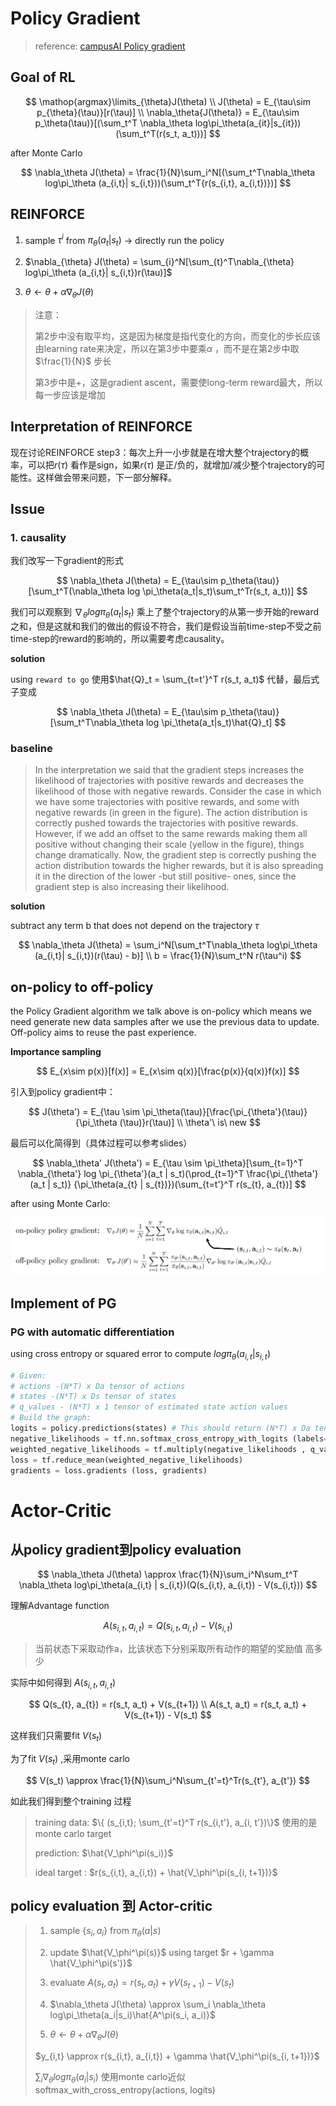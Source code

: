 # Policy Gradient

> reference: [campusAI Policy gradient]([CampusAI](https://campusai.github.io/lectures/lecture5))

## Goal of RL

$$  
\mathop{argmax}\limits_{\theta}J(\theta) \\
J(\theta) = E_{\tau\sim p_{\theta}(\tau)}[r(\tau)] \\
\nabla_\theta{J(\theta)} = E_{\tau\sim p_\theta(\tau)}[(\sum_t^T \nabla_\theta log\pi_\theta(a_{it}|s_{it}))(\sum_t^T(r(s_t, a_t)))]
$$

after Monte Carlo

$$
\nabla_\theta J(\theta) = \frac{1}{N}\sum_i^N[(\sum_t^T\nabla_\theta log\pi_\theta
(a_{i,t}| s_{i,t}))(\sum_t^T{r(s_{i,t}, a_{i,t})})]
$$

## REINFORCE

1. sample  $\tau^i$  from  $\pi_{\theta}(a_t | s_t)$ -> directly run the policy 

2. $\nabla_{\theta} J(\theta) = \sum_{i}^N[\sum_{t}^T\nabla_{\theta} log\pi_\theta (a_{i,t}| s_{i,t})r(\tau)]$

3. $\theta \leftarrow \theta + \alpha \nabla_\theta J(\theta)$

>  注意：
> 
> 第2步中没有取平均，这是因为梯度是指代变化的方向，而变化的步长应该由learning rate来决定，所以在第3步中要乘$\alpha$ ，而不是在第2步中取$\frac{1}{N}$ 步长
> 
> 第3步中是+，这是gradient ascent，需要使long-term reward最大，所以每一步应该是增加

## Interpretation of REINFORCE

现在讨论REINFORCE step3：每次上升一小步就是在增大整个trajectory的概率，可以把$r(\tau)$ 看作是sign，如果$r(\tau)$ 是正/负的，就增加/减少整个trajectory的可能性。这样做会带来问题，下一部分解释。

## Issue

### 1. causality

我们改写一下gradient的形式

$$
\nabla_\theta J(\theta) = E_{\tau\sim p_\theta(\tau)}[\sum_t^T(\nabla_\theta
log \pi_\theta(a_t|s_t)\sum_t^Tr(s_t, a_t))]
$$

我们可以观察到 $\nabla_\theta log\pi_\theta(a_t | s_t)$ 乘上了整个trajectory的从第一步开始的reward之和，但是这就和我们的做出的假设不符合，我们是假设当前time-step不受之前time-step的reward的影响的，所以需要考虑causality。

**solution**

using `reward to go` 使用$\hat{Q}_t = \sum_{t=t'}^T r(s_t, a_t)$ 代替，最后式子变成

$$
\nabla_\theta J(\theta) = E_{\tau\sim p_\theta(\tau)}[\sum_t^T\nabla_\theta
log \pi_\theta(a_t|s_t)\hat{Q}_t]
$$

### baseline

> In the interpretation we said that the gradient steps increases the likelihood of trajectories with positive rewards and decreases the likelihood of those with negative rewards. Consider the case in which we have some trajectories with positive rewards, and some with negative rewards (in green in the figure). The action distribution is correctly pushed towards the trajectories with positive rewards. However, if we add an offset to the same rewards making them all positive without changing their scale (yellow in the figure), things change dramatically. Now, the gradient step is correctly pushing the action distribution towards the higher rewards, but it is also spreading it in the direction of the lower -but still positive- ones, since the gradient step is also increasing their likelihood.

**solution**

subtract any term b that does not depend on the trajectory $\tau$ 

$$
\nabla_\theta J(\theta) = \sum_i^N[\sum_t^T\nabla_\theta log\pi_\theta
(a_{i,t}| s_{i,t})(r(\tau) - b)] \\
b = \frac{1}{N}\sum_t^N r(\tau^i)
$$

## on-policy to off-policy

the Policy Gradient algorithm we talk above is on-policy which means we need generate new data samples after we use the previous data to update. Off-policy aims to reuse the past experience.

**Importance sampling**

$$
E_{x\sim p(x)}[f(x)] = E_{x\sim q(x)}[\frac{p(x)}{q(x)}f(x)]
$$

引入到policy gradient中：

$$
J(\theta') = E_{\tau \sim \pi_\theta(\tau)}[\frac{\pi_{\theta'}(\tau)}{\pi_\theta
(\tau)}r(\tau)] \\
\theta'\ is\ new
$$

最后可以化简得到（具体过程可以参考slides）

$$
\nabla_\theta' J(\theta') = E_{\tau \sim \pi_\theta}[\sum_{t=1}^T \nabla_{\theta'}
log \pi_{\theta'}(a_t | s_t)(\prod_{t=1}^T \frac{\pi_{\theta'}(a_t | s_t)}
{\pi_\theta(a_{t} | s_{t})})(\sum_{t=t'}^T r(s_{t}, a_{t})]
$$

after using Monte Carlo:

![off-policy](readme_src/off_policy_equation.png)

## Implement of PG

### PG with automatic differentiation

using cross entropy or squared error to compute $log \pi_\theta(a_{i,t} | s_{i,t})$

```python
# Given:
# actions -(N*T) x Da tensor of actions
# states -(N*T) x Ds tensor of states
# q_values - (N*T) x 1 tensor of estimated state action values
# Build the graph:
logits = policy.predictions(states) # This should return (N*T) x Da tensor of action logits
negative_likelihoods = tf.nn.softmax_cross_entropy_with_logits (labels=actions, logits=ligits)
weighted_negative_likelihoods = tf.multiply(negative_likelihoods , q_values)
loss = tf.reduce_mean(weighted_negative_likelihoods)
gradients = loss.gradients (loss, gradients)
```


# Actor-Critic

## 从policy gradient到policy evaluation

$$
\nabla_\theta J(\theta) \approx \frac{1}{N}\sum_i^N\sum_t^T
\nabla_\theta log\pi_\theta(a_{i,t} | s_{i,t})(Q(s_{i,t}, a_{i,t}) - V(s_{i,t}))
$$

理解Advantage function

$$
A(s_{i,t}, a_{i,t}) = Q(s_{i,t}, a_{i,t}) - V(s_{i,t})
$$

> 当前状态下采取动作a，比该状态下分别采取所有动作的期望的奖励值 高多少

实际中如何得到 $A(s_{i,t}, a_{i,t})$

$$
Q(s_{t}, a_{t}) = r(s_t, a_t) + V(s_{t+1}) \\
A(s_t, a_t) = r(s_t, a_t) + V(s_{t+1}) - V(s_t)
$$

这样我们只需要fit $V(s_t)$

为了fit $V(s_t)$ ,采用monte carlo

$$
V(s_t) \approx \frac{1}{N}\sum_i^N\sum_{t'=t}^Tr(s_{t'}, a_{t'})
$$

如此我们得到整个training 过程

> training data: $\{ (s_{i,t}; \sum_{t'=t}^T r(s_{i,t'}, a_{i, t'})\}$ 使用的是monte carlo target
> 
> prediction: $\hat{V_\phi^\pi(s_i)}$
> 
> ideal target : $r(s_{i,t}, a_{i,t}) + \hat{V_\phi^\pi(s_{i, t+1})}$

## policy evaluation 到 Actor-critic

> 1. sample $\{ s_i, a_i\}$ from $\pi_\theta(a|s)$
> 
> 2. update $\hat{V_\phi^\pi(s)}$ using target $r + \gamma \hat{V_\phi^\pi(s')}$
> 
> 3. evaluate $A(s_t, a_t) = r(s_t, a_t) + \gamma V(s_{t+1}) - V(s_t)$
> 
> 4. $\nabla_\theta J(\theta) \approx \sum_i \nabla_\theta log\pi_\theta(a_i|s_i)\hat{A^\pi(s_i, a_i)}$
> 
> 5. $\theta \leftarrow \theta + \alpha \nabla_\theta J(\theta)$
> 
> $y_{i,t} \approx r(s_{i,t}, a_{i,t}) + \gamma \hat{V_\phi^\pi(s_{i, t+1})}$
> 
> $\sum_i \nabla_\theta log\pi_\theta(a_i | s_i)$ 使用monte carlo近似 softmax_with_cross_entropy(actions, logits)
